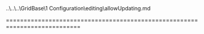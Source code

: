 <!--merge--><!--/merge-->
<!--dep-->..\..\..\GridBase\1 Configuration\editing\allowUpdating.md<!--/dep-->
===========================================================================
